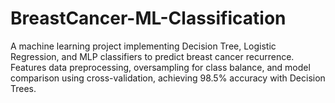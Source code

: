 # BreastCancer-ML-Classification
A machine learning project implementing Decision Tree, Logistic Regression, and MLP classifiers to predict breast cancer recurrence. Features data preprocessing, oversampling for class balance, and model comparison using cross-validation, achieving 98.5% accuracy with Decision Trees.
